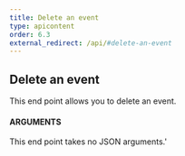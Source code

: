 ```yaml
---
title: Delete an event
type: apicontent
order: 6.3
external_redirect: /api/#delete-an-event
---
```

## Delete an event
This end point allows you to delete an event.

#### ARGUMENTS

This end point takes no JSON arguments.'
